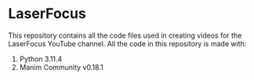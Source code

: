 # LaserFocus
This repository contains all the code files used in creating videos for the LaserFocus YouTube channel.
All the code in this repository is made with:
1. Python 3.11.4
2. Manim Community v0.18.1